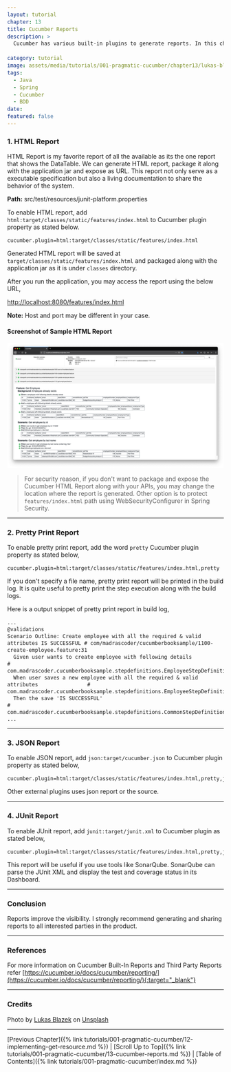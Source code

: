 ```yaml
---
layout: tutorial
chapter: 13
title: Cucumber Reports
description: >
  Cucumber has various built-in plugins to generate reports. In this chapter, we will see how we can generate, package it and expose them as URLs along with the APIs. Report is a plugin in case of Cucumber. To enable any available report, you may need to set Cucumber plugin property in junit-platform.properties.

category: tutorial
image: assets/media/tutorials/001-pragmatic-cucumber/chapter13/lukas-blazek-mcSDtbWXUZU-unsplash.jpg
tags:
  - Java
  - Spring
  - Cucumber
  - BDD
date:
featured: false
---
```


### 1. HTML Report

HTML Report is my favorite report of all the available as its the one report that shows the DataTable. We can generate HTML report, package it along with the application jar and expose as URL. This report not only serve as a executable specification but also a living documentation to share the behavior of the system.

**Path:** src/test/resources/junit-platform.properties

To enable HTML report, add `html:target/classes/static/features/index.html` to Cucumber plugin property as stated below.

```properties
cucumber.plugin=html:target/classes/static/features/index.html
```

Generated HTML report will be saved at `target/classes/static/features/index.html` and packaged along with the application jar as it is under `classes` directory.

After you run the application, you may access the report using the below URL,

[http://localhost:8080/features/index.html](http://localhost:8080/features/index.html)

**Note:** Host and port may be different in your case.

#### Screenshot of Sample HTML Report

![Cucumber HTML Report](/assets/media/tutorials/001-pragmatic-cucumber/chapter13/html-report.png)

> For security reason, if you don't want to package and expose the Cucumber HTML Report along with your APIs, you may change the location where the report is generated. Other option is to protect `features/index.html` path using WebSecurityConfigurer in Spring Security.

<hr>

### 2. Pretty Print Report

To enable pretty print report, add the word `pretty` Cucumber plugin property as stated below,

```properties
cucumber.plugin=html:target/classes/static/features/index.html,pretty
```

If you don't specify a file name, pretty print report will be printed in the build log. It is quite useful to pretty print the step execution along with the build logs.

Here is a output snippet of pretty print report in build log,

```shell
...
@validations
Scenario Outline: Create employee with all the required & valid attributes IS SUCCESSFUL # com/madrascoder/cucumberbooksample/1100-create-employee.feature:31
  Given user wants to create employee with following details                             # com.madrascoder.cucumberbooksample.stepdefinitions.EmployeeStepDefinitions.userWantsToCreateEmployeeWithFollowingDetails(com.madrascoder.cucumberbooksample.dto.Employee)
  When user saves a new employee with all the required & valid attributes                # com.madrascoder.cucumberbooksample.stepdefinitions.EmployeeStepDefinitions.userSavesANewEmployee()
  Then the save 'IS SUCCESSFUL'                                                          # com.madrascoder.cucumberbooksample.stepdefinitions.CommonStepDefinitions.theSave(java.lang.String)
...
```
<hr>

### 3. JSON Report

To enable JSON report, add `json:target/cucumber.json` to Cucumber plugin property as stated below,

```properties
cucumber.plugin=html:target/classes/static/features/index.html,pretty,json:target/cucumber.json
```

Other external plugins uses json report or the source. 

<hr>

### 4. JUnit Report

To enable JUnit report, add `junit:target/junit.xml` to Cucumber plugin as stated below,

```properties
cucumber.plugin=html:target/classes/static/features/index.html,pretty,json:target/cucumber.json,junit:target/junit.xml
```

This report will be useful if you use tools like SonarQube. SonarQube can parse the JUnit XML and display the test and coverage status in its Dashboard.

<hr>

### Conclusion

Reports improve the visibility. I strongly recommend generating and sharing reports to all interested parties in the product.

<hr>

### References

For more information on Cucumber Built-In Reports and Third Party Reports refer [https://cucumber.io/docs/cucumber/reporting/](https://cucumber.io/docs/cucumber/reporting/){:target="_blank"}

<hr>

### Credits

Photo by <a href="https://unsplash.com/@goumbik?utm_source=unsplash&utm_medium=referral&utm_content=creditCopyText" target="_blank">Lukas Blazek</a> on <a href="https://unsplash.com/s/photos/report?utm_source=unsplash&utm_medium=referral&utm_content=creditCopyText" target="_blank">Unsplash</a>
  
<hr>

[Previous Chapter]({% link tutorials/001-pragmatic-cucumber/12-implementing-get-resource.md %}) | 
[Scroll Up to Top]({% link tutorials/001-pragmatic-cucumber/13-cucumber-reports.md %}) | 
[Table of Contents]({% link tutorials/001-pragmatic-cucumber/index.md %})

